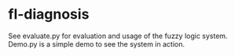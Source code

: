 # fl-diagnosis

See evaluate.py for evaluation and usage of the fuzzy logic system.
Demo.py is a simple demo to see the system in action.